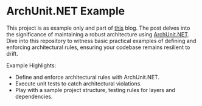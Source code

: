 # ArchUnit.NET Example

This project is as example only and part of [this](https://erwinjacobs.dev/blogs/archunitnet-safeguarding-your-architecture-with-rules) blog. The post delves into the significance of maintaining a robust architecture using [ArchUnit.NET](https://github.com/TNG/ArchUnitNET). Dive into this repository to witness basic practical examples of defining and enforcing architectural rules, ensuring your codebase remains resilient to drift.

Example Highlights:

* Define and enforce architectural rules with ArchUnit.NET.
* Execute unit tests to catch architectural violations.
* Play with a sample project structure, testing rules for layers and dependencies.
